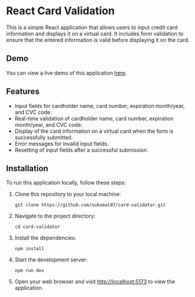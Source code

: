 # React Card Validation

This is a simple React application that allows users to input credit card information and displays it on a virtual card. It includes form validation to ensure that the entered information is valid before displaying it on the card.

## Demo

You can view a live demo of this application [here](https://card-validator-sage.vercel.app/).

## Features

- Input fields for cardholder name, card number, expiration month/year, and CVC code.
- Real-time validation of cardholder name, card number, expiration month/year, and CVC code.
- Display of the card information on a virtual card when the form is successfully submitted.
- Error messages for invalid input fields.
- Resetting of input fields after a successful submission.

## Installation

To run this application locally, follow these steps:

1. Clone this repository to your local machine:

   ```
   git clone https://github.com/sukomal07/card-validator.git
   ```

2. Navigate to the project directory:

   ```
   cd card-validator
   ```

3. Install the dependencies:

   ```
   npm install
   ```

4. Start the development server:

   ```
   npm run dev
   ```

5. Open your web browser and visit [http://localhost:5173](http://localhost:5173) to view the application.
